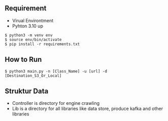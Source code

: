## Requirement
- Virual Environtment
- Pyhton 3.10 up
```
$ python3 -m venv env
$ source env/bin/activate
$ pip install -r requirements.txt
```

## How to Run
```
$ python3 main.py -n [Class_Name] -u [url] -d [Destination_S3_Or_Local]
```

## Struktur Data
- Controller is directory for engine crawling
- Lib is a directory for all libraries like data store, produce kafka and other libraries